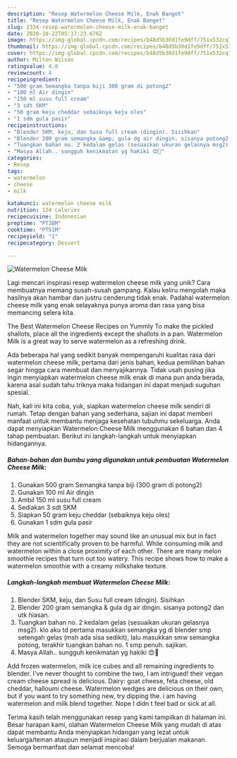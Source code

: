 ```yaml
---
description: "Resep Watermelon Cheese Milk, Enak Banget"
title: "Resep Watermelon Cheese Milk, Enak Banget"
slug: 2334-resep-watermelon-cheese-milk-enak-banget
date: 2020-10-22T05:17:23.676Z
image: https://img-global.cpcdn.com/recipes/b48d5b30d1fe9dff/751x532cq70/watermelon-cheese-milk-foto-resep-utama.jpg
thumbnail: https://img-global.cpcdn.com/recipes/b48d5b30d1fe9dff/751x532cq70/watermelon-cheese-milk-foto-resep-utama.jpg
cover: https://img-global.cpcdn.com/recipes/b48d5b30d1fe9dff/751x532cq70/watermelon-cheese-milk-foto-resep-utama.jpg
author: Milton Wilson
ratingvalue: 4.8
reviewcount: 4
recipeingredient:
- "500 gram Semangka tanpa biji 300 gram di potong2"
- "100 ml Air dingin"
- "150 ml susu full cream"
- "3 sdt SKM"
- "50 gram keju cheddar sebaiknya keju oles"
- "1 sdm gula pasir"
recipeinstructions:
- "Blender SKM, keju, dan Susu full cream (dingin). Sisihkan"
- "Blender 200 gram semangka &amp; gula dg air dingin. sisanya potong2 dan utk hiasan."
- "Tuangkan bahan no. 2 kedalam gelas (sesuaikan ukuran gelasnya msg2). klo aku td pertama masukkan semangka yg di blender smp setengah gelas (msh ada sisa sedikit), lalu masukkan smw semangka potong, terakhir tuangkan bahan no. 1 smp penuh. sajikan."
- "Masya Allah.. sungguh kenikmatan yg hakiki 😍🥰"
categories:
- Resep
tags:
- watermelon
- cheese
- milk

katakunci: watermelon cheese milk 
nutrition: 124 calories
recipecuisine: Indonesian
preptime: "PT38M"
cooktime: "PT51M"
recipeyield: "1"
recipecategory: Dessert

---
```



![Watermelon Cheese Milk](https://img-global.cpcdn.com/recipes/b48d5b30d1fe9dff/751x532cq70/watermelon-cheese-milk-foto-resep-utama.jpg)

Lagi mencari inspirasi resep watermelon cheese milk yang unik? Cara membuatnya memang susah-susah gampang. Kalau keliru mengolah maka hasilnya akan hambar dan justru cenderung tidak enak. Padahal watermelon cheese milk yang enak selayaknya punya aroma dan rasa yang bisa memancing selera kita.

The Best Watermelon Cheese Recipes on Yummly To make the pickled shallots, place all the ingredients except the shallots in a pan. Watermelon Milk is a great way to serve watermelon as a refreshing drink.

Ada beberapa hal yang sedikit banyak mempengaruhi kualitas rasa dari watermelon cheese milk, pertama dari jenis bahan, kedua pemilihan bahan segar hingga cara membuat dan menyajikannya. Tidak usah pusing jika ingin menyiapkan watermelon cheese milk enak di mana pun anda berada, karena asal sudah tahu triknya maka hidangan ini dapat menjadi suguhan spesial.


Nah, kali ini kita coba, yuk, siapkan watermelon cheese milk sendiri di rumah. Tetap dengan bahan yang sederhana, sajian ini dapat memberi manfaat untuk membantu menjaga kesehatan tubuhmu sekeluarga. Anda dapat menyiapkan Watermelon Cheese Milk menggunakan 6 bahan dan 4 tahap pembuatan. Berikut ini langkah-langkah untuk menyiapkan hidangannya.

<!--inarticleads1-->

##### Bahan-bahan dan bumbu yang digunakan untuk pembuatan Watermelon Cheese Milk:

1. Gunakan 500 gram Semangka tanpa biji (300 gram di potong2)
1. Gunakan 100 ml Air dingin
1. Ambil 150 ml susu full cream
1. Sediakan 3 sdt SKM
1. Siapkan 50 gram keju cheddar (sebaiknya keju oles)
1. Gunakan 1 sdm gula pasir


Milk and watermelon together may sound like an unusual mix but in fact they are not scientifically proven to be harmful. While consuming milk and watermelon within a close proximity of each other. There are many melon smoothie recipes that turn out too watery. This recipe shows how to make a watermelon smoothie with a creamy milkshake texture. 

<!--inarticleads2-->

##### Langkah-langkah membuat Watermelon Cheese Milk:

1. Blender SKM, keju, dan Susu full cream (dingin). Sisihkan
1. Blender 200 gram semangka &amp; gula dg air dingin. sisanya potong2 dan utk hiasan.
1. Tuangkan bahan no. 2 kedalam gelas (sesuaikan ukuran gelasnya msg2). klo aku td pertama masukkan semangka yg di blender smp setengah gelas (msh ada sisa sedikit), lalu masukkan smw semangka potong, terakhir tuangkan bahan no. 1 smp penuh. sajikan.
1. Masya Allah.. sungguh kenikmatan yg hakiki 😍🥰


Add frozen watermelon, milk ice cubes and all remaining ingredients to blender. I&#39;ve never thought to combine the two, I am intrigued! their vegan cream cheese spread is delicious. Dairy: goat cheese, feta cheese, old cheddar, halloumi cheese. Watermelon wedges are delicious on their own, but if you want to try something new, try dipping the. i am having watermelon and milk blend together. Nope I didn t feel bad or sick at all. 

Terima kasih telah menggunakan resep yang kami tampilkan di halaman ini. Besar harapan kami, olahan Watermelon Cheese Milk yang mudah di atas dapat membantu Anda menyiapkan hidangan yang lezat untuk keluarga/teman ataupun menjadi inspirasi dalam berjualan makanan. Semoga bermanfaat dan selamat mencoba!
